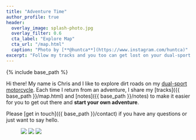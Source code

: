 ```yaml
---
title: "Adventure Time"
author_profile: true
header:
  overlay_image: splash-photo.jpg
  overlay_filter: 0.6
  cta_label: "Explore Map"
  cta_url: "/map.html"
  caption: "Photo by [**@huntca**](https://www.instagram.com/huntca)"
excerpt: "Follow my tracks and you too can get lost on your dual-sport motorcycle."
---
```


{% include base_path %}

Hi there! My name is Chris and I like to explore dirt roads on my [dual-sport
motorcycle](https://www.instagram.com/p/BCvKexQntIp/). Each time I return from
an adventure, I share my [tracks]({{ base_path }}/map.html) and [notes]({{
base_path }}/notes) to make it easier for you to get out there and **start your
own adventure**.

Please [get in touch]({{ base_path }}/contact) if you have any questions or
just want to say hello.

<figure class="third">
  <img src="https://photos.smugmug.com/photos/i-Hfpmt8P/0/XL/i-Hfpmt8P-XL.jpg">
  <img src="https://photos.smugmug.com/photos/i-XLGBxzK/0/XL/i-XLGBxzK-XL.jpg">
  <img src="https://photos.smugmug.com/photos/i-49rsbpp/0/XL/i-49rsbpp-XL.jpg">
</figure>
